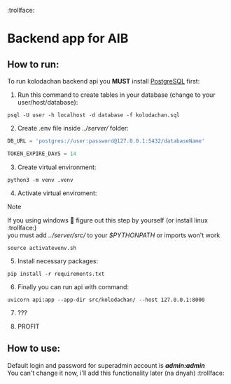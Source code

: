 :trollface:  
# Backend app for AIB

## How to run: 

To run kolodachan backend api you **MUST** install [PostgreSQL](https://www.postgresql.org/download/) first:  


1. Run this command to create tables in your database (change to your user/host/database):
```console
psql -U user -h localhost -d database -f kolodachan.sql
```

2. Create .env file inside *../server/* folder:
```python
DB_URL = 'postgres://user:password@127.0.0.1:5432/databaseName'

TOKEN_EXPIRE_DAYS = 14
``` 

3. Create virtual environment:
```console
python3 -m venv .venv
```

4. Activate virtual enviroment:
> [!NOTE]
> If you using windows :poop: figure out this step by yourself (or install linux :trollface:)    
you must add *../server/src/* to your *$PYTHONPATH* or imports won't work  
```console
source activatevenv.sh
```



5. Install necessary packages:
```
pip install -r requirements.txt
```

6. Finally you can run api with command:
```
uvicorn api:app --app-dir src/kolodachan/ --host 127.0.0.1:8000
```

7. ???

8. PROFIT

## How to use:
Default login and password for superadmin account is ***admin:admin***  
You can't change it now, i'll add this functionality later (na dnyah) :trollface:
